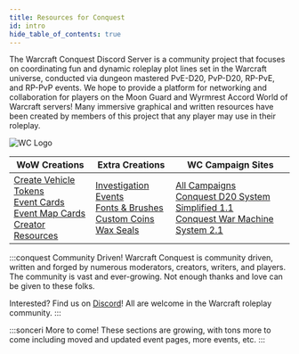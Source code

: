 ```yaml
---
title: Resources for Conquest
id: intro
hide_table_of_contents: true
---
```


The Warcraft Conquest Discord Server is a community project that focuses on coordinating fun and dynamic roleplay plot lines set in the Warcraft universe, conducted via dungeon mastered PvE-D20, PvP-D20, RP-PvE, and RP-PvP events. We hope to provide a platform for networking and collaboration for players on the Moon Guard and Wyrmrest Accord World of Warcraft servers! Many immersive graphical and written resources have been created by members of this project that any player may use in their roleplay.

![WC Logo](/img/icons/logo-wc.png)

| WoW Creations | Extra Creations | WC Campaign Sites |
|--|--|--|
| [Create Vehicle Tokens](vehicle-tokens.md)<br/>[Event Cards](event-cards.md)<br/>[Event Map Cards](../photoshop/event-cards.md)<br/>[Creator Resources](https://drive.google.com/drive/u/0/folders/1zerrT40geTDstjGdsfDnFHh-_whOEugf) | [Investigation Events](../investigation.md)<br/>[Fonts & Brushes](../photoshop/psd-resources.md)<br/>[Custom Coins](../photoshop/coins.md)<br/>[Wax Seals](../photoshop/wax-seals.md) | [All Campaigns](https://gamerchic.org/warcraft-conquest/warcraft-conquest.html)<br/>[Conquest D20 System Simplified 1.1](https://docs.google.com/document/d/1XxboiKSuBA1UsGZfuCWi7EJ_YxYxzptIk-eCJjuLQWE/edit?usp=sharing)<br/>[Conquest War Machine System 2.1](https://docs.google.com/document/d/1WNRYwGUhvwE6BuqN_VFThXmmhnMQ6zCTbEwGaZWek3Q/edit) |

:::conquest Community Driven!
Warcraft Conquest is community driven, written and forged by numerous moderators, creators, writers, and players. The community is vast and ever-growing. Not enough thanks and love can be given to these folks. 

Interested? Find us on [Discord](https://tinyurl.com/warcraftconquestdiscord)! All are welcome in the Warcraft roleplay community.
:::

:::sonceri More to come!
These sections are growing, with tons more to come including moved and updated event pages, more events, etc.
:::